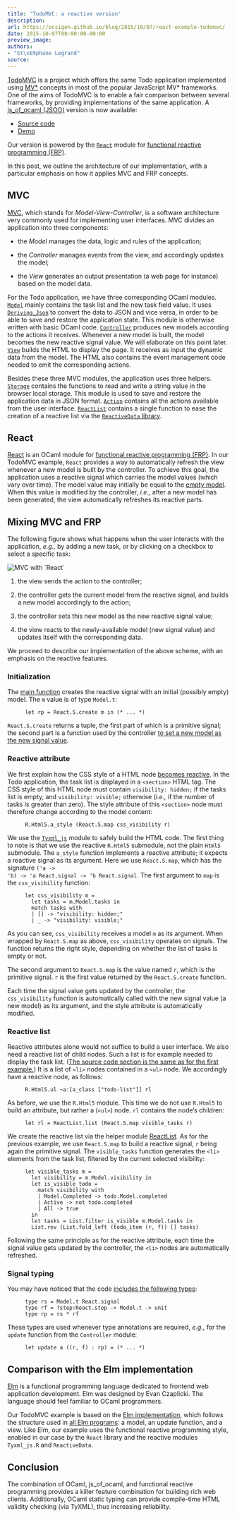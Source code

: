 ```yaml
---
title: 'TodoMVC: a reactive version'
description:
url: https://ocsigen.github.io/blog/2015/10/07/react-example-todomvc/
date: 2015-10-07T00:00:00-00:00
preview_image:
authors:
- "St\xE9phane Legrand"
source:
---
```


<p><a href="http://todomvc.com/">TodoMVC</a> is a project which offers the same Todo
application implemented using <a href="https://en.wikipedia.org/wiki/Model-view-controller">MV*</a> concepts in most of the
popular JavaScript MV* frameworks. One of the aims of TodoMVC is to
enable a fair comparison between several frameworks, by providing
implementations of the same application. A <a href="http://ocsigen.org/js_of_ocaml/">js_of_ocaml (JSOO)</a>
version is now available:</p>

<ul>
  <li><a href="https://github.com/slegrand45/examples_ocsigen/tree/master/jsoo/todomvc-react">Source code</a></li>
  <li><a href="http://slegrand45.github.io/examples_ocsigen.site/jsoo/todomvc-react/">Demo</a></li>
</ul>

<p>Our version is powered by the <a href="http://erratique.ch/software/react"><code class="language-plaintext highlighter-rouge">React</code></a> module for <a href="https://en.wikipedia.org/wiki/Functional_reactive_programming">functional
reactive programming (FRP)</a>.</p>

<p>In this post, we outline the architecture of our implementation, with
a particular emphasis on how it applies MVC and FRP concepts.</p>

<h2>MVC</h2>

<p><a href="https://en.wikipedia.org/wiki/Model-view-controller">MVC</a>, which stands for <em>Model-View-Controller</em>, is a software
architecture very commonly used for implementing user interfaces. MVC
divides an application into three components:</p>

<ul>
  <li>
    <p>the <em>Model</em> manages the data, logic and rules of the application;</p>
  </li>
  <li>
    <p>the <em>Controller</em> manages events from the view, and accordingly
updates the model;</p>
  </li>
  <li>
    <p>the <em>View</em> generates an output presentation (a web page for
instance) based on the model data.</p>
  </li>
</ul>

<p>For the Todo application, we have three corresponding OCaml
modules. <a href="https://github.com/slegrand45/examples_ocsigen/blob/d6766d404a449d0b1d36ad3cd916b0c444390a19/jsoo/todomvc-react/todomvc.ml#L38"><code class="language-plaintext highlighter-rouge">Model</code></a> mainly contains the task list and the new
task field value. It uses <a href="https://ocsigen.org/js_of_ocaml/api/Deriving_Json"><code class="language-plaintext highlighter-rouge">Deriving_Json</code></a> to convert
the data to JSON and vice versa, in order to be able to save and
restore the application state. This module is otherwise written with
basic OCaml code. <a href="https://github.com/slegrand45/examples_ocsigen/blob/d6766d404a449d0b1d36ad3cd916b0c444390a19/jsoo/todomvc-react/todomvc.ml#L111"><code class="language-plaintext highlighter-rouge">Controller</code></a> produces new models
according to the actions it receives. Whenever a new model is built,
the model becomes the new reactive signal value. We will elaborate on
this point later. <a href="https://github.com/slegrand45/examples_ocsigen/blob/d6766d404a449d0b1d36ad3cd916b0c444390a19/jsoo/todomvc-react/todomvc.ml#L175"><code class="language-plaintext highlighter-rouge">View</code></a> builds the HTML to display the
page. It receives as input the dynamic data from the model. The HTML
also contains the event management code needed to emit the
corresponding actions.</p>

<p>Besides these three MVC modules, the application uses three
helpers. <a href="https://github.com/slegrand45/examples_ocsigen/blob/d6766d404a449d0b1d36ad3cd916b0c444390a19/jsoo/todomvc-react/todomvc.ml#L14"><code class="language-plaintext highlighter-rouge">Storage</code></a>
contains the functions to read and write a string value in the browser
local storage. This module is used to save and restore the application
data in JSON
format. <a href="https://github.com/slegrand45/examples_ocsigen/blob/d6766d404a449d0b1d36ad3cd916b0c444390a19/jsoo/todomvc-react/todomvc.ml#L94"><code class="language-plaintext highlighter-rouge">Action</code></a>
contains all the actions available from the user
interface. <a href="https://github.com/slegrand45/examples_ocsigen/blob/d6766d404a449d0b1d36ad3cd916b0c444390a19/jsoo/todomvc-react/todomvc.ml#L3"><code class="language-plaintext highlighter-rouge">ReactList</code></a>
contains a single function to ease the creation of a reactive list via
the <a href="https://github.com/hhugo/reactiveData"><code class="language-plaintext highlighter-rouge">ReactiveData</code> library</a>.</p>

<h2>React</h2>

<p><a href="http://erratique.ch/software/react">React</a> is an OCaml module for <a href="https://en.wikipedia.org/wiki/Functional_reactive_programming">functional reactive programming
(FRP)</a>. In our TodoMVC example, <code class="language-plaintext highlighter-rouge">React</code> provides a way to
automatically refresh the view whenever a new model is built by the
controller. To achieve this goal, the application uses a reactive
signal which carries the model values (which vary over time). The
model value may initially be equal to the <a href="https://github.com/slegrand45/examples_ocsigen/blob/d6766d404a449d0b1d36ad3cd916b0c444390a19/jsoo/todomvc-react/todomvc.ml#L60-L65">empty model</a>. When
this value is modified by the controller, <em>i.e.,</em> after a new model
has been generated, the view automatically refreshes its reactive
parts.</p>

<h2>Mixing MVC and FRP</h2>

<p>The following figure shows what happens when the user interacts with
the application, <em>e.g.,</em> by adding a new task, or by clicking on a
checkbox to select a specific task:</p>

<p><img src="https://ocsigen.org/img/posts/2015/react-example-todomvc-steps.png" alt="MVC with `React`"></p>

<ol>
  <li>
    <p>the view sends the action to the controller;</p>
  </li>
  <li>
    <p>the controller gets the current model from the reactive signal, and
builds a new model accordingly to the action;</p>
  </li>
  <li>
    <p>the controller sets this new model as the new reactive signal
value;</p>
  </li>
  <li>
    <p>the view reacts to the newly-available model (new signal value) and
updates itself with the corresponding data.</p>
  </li>
</ol>

<p>We proceed to describe our implementation of the above scheme, with an
emphasis on the reactive features.</p>

<h3>Initialization</h3>

<p>The <a href="https://github.com/slegrand45/examples_ocsigen/blob/d6766d404a449d0b1d36ad3cd916b0c444390a19/jsoo/todomvc-react/todomvc.ml#L393">main function</a> creates the reactive signal with an initial
(possibly empty) model. The <code class="language-plaintext highlighter-rouge">m</code> value is of type <code class="language-plaintext highlighter-rouge">Model.t</code>:</p>

<figure class="highlight"><pre><code class="language-ocaml" data-lang="ocaml"><span class="k">let</span> <span class="n">rp</span> <span class="o">=</span> <span class="nn">React</span><span class="p">.</span><span class="nn">S</span><span class="p">.</span><span class="n">create</span> <span class="n">m</span> <span class="k">in</span> <span class="c">(* ... *)</span></code></pre></figure>

<p><code class="language-plaintext highlighter-rouge">React.S.create</code> returns a tuple, the first part of which is a
primitive signal; the second part is a function used by the controller
<a href="https://github.com/slegrand45/examples_ocsigen/blob/d6766d404a449d0b1d36ad3cd916b0c444390a19/jsoo/todomvc-react/todomvc.ml#L170">to set a new model as the new signal value</a>.</p>

<h3>Reactive attribute</h3>

<p>We first explain how the CSS style of a HTML node <a href="https://github.com/slegrand45/examples_ocsigen/blob/d6766d404a449d0b1d36ad3cd916b0c444390a19/jsoo/todomvc-react/todomvc.ml#L267-L299">becomes
reactive</a>. In the Todo application, the task list is
displayed in a <code class="language-plaintext highlighter-rouge">&lt;section&gt;</code> HTML tag. The CSS style of this HTML node
must contain <code class="language-plaintext highlighter-rouge">visibility: hidden;</code> if the tasks list is empty, and
<code class="language-plaintext highlighter-rouge">visibility: visible;</code> otherwise (<em>i.e.,</em> if the number of tasks is
greater than zero). The style attribute of this <code class="language-plaintext highlighter-rouge">&lt;section&gt;</code> node must
therefore change according to the model content:</p>

<figure class="highlight"><pre><code class="language-ocaml" data-lang="ocaml"><span class="nn">R</span><span class="p">.</span><span class="nn">Html5</span><span class="p">.</span><span class="n">a_style</span> <span class="p">(</span><span class="nn">React</span><span class="p">.</span><span class="nn">S</span><span class="p">.</span><span class="n">map</span> <span class="n">css_visibility</span> <span class="n">r</span><span class="p">)</span></code></pre></figure>

<p>We use the <a href="https://ocsigen.org/js_of_ocaml/api/Tyxml_js"><code class="language-plaintext highlighter-rouge">Tyxml_js</code></a> module to safely build the HTML
code. The first thing to note is that we use the reactive <code class="language-plaintext highlighter-rouge">R.Html5</code>
submodule, not the plain <code class="language-plaintext highlighter-rouge">Html5</code> submodule. The <code class="language-plaintext highlighter-rouge">a_style</code> function
implements a reactive attribute; it expects a reactive signal as its
argument. Here we use <code class="language-plaintext highlighter-rouge">React.S.map</code>, which has the signature <code class="language-plaintext highlighter-rouge">('a -&gt;
'b) -&gt; 'a React.signal -&gt; 'b React.signal</code>. The first argument to
<code class="language-plaintext highlighter-rouge">map</code> is the <code class="language-plaintext highlighter-rouge">css_visibility</code> function:</p>

<figure class="highlight"><pre><code class="language-ocaml" data-lang="ocaml"><span class="k">let</span> <span class="n">css_visibility</span> <span class="n">m</span> <span class="o">=</span>
  <span class="k">let</span> <span class="n">tasks</span> <span class="o">=</span> <span class="n">m</span><span class="o">.</span><span class="nn">Model</span><span class="p">.</span><span class="n">tasks</span> <span class="k">in</span>
  <span class="k">match</span> <span class="n">tasks</span> <span class="k">with</span>
  <span class="o">|</span> <span class="bp">[]</span> <span class="o">-&gt;</span> <span class="s2">"visibility: hidden;"</span>
  <span class="o">|</span> <span class="n">_</span> <span class="o">-&gt;</span> <span class="s2">"visibility: visible;"</span></code></pre></figure>

<p>As you can see, <code class="language-plaintext highlighter-rouge">css_visibility</code> receives a model <code class="language-plaintext highlighter-rouge">m</code> as its
argument. When wrapped by <code class="language-plaintext highlighter-rouge">React.S.map</code> as above, <code class="language-plaintext highlighter-rouge">css_visibility</code>
operates on signals. The function returns the right style, depending
on whether the list of tasks is empty or not.</p>

<p>The second argument to <code class="language-plaintext highlighter-rouge">React.S.map</code> is the value named <code class="language-plaintext highlighter-rouge">r</code>, which is
the primitive signal. <code class="language-plaintext highlighter-rouge">r</code> is the first value returned by the
<code class="language-plaintext highlighter-rouge">React.S.create</code> function.</p>

<p>Each time the signal value gets updated by the controller, the
<code class="language-plaintext highlighter-rouge">css_visibility</code> function is automatically called with the new signal
value (a new model) as its argument, and the style attribute is
automatically modified.</p>

<h3>Reactive list</h3>

<p>Reactive attributes alone would not suffice to build a user
interface. We also need a reactive list of child nodes. Such a list is
for example needed to display the task list. (<a href="https://github.com/slegrand45/examples_ocsigen/blob/d6766d404a449d0b1d36ad3cd916b0c444390a19/jsoo/todomvc-react/todomvc.ml#L267-L299">The source code section
is the same as for the first
example.</a>) It
is a list of <code class="language-plaintext highlighter-rouge">&lt;li&gt;</code> nodes contained in a <code class="language-plaintext highlighter-rouge">&lt;ul&gt;</code> node. We accordingly
have a reactive node, as follows:</p>

<figure class="highlight"><pre><code class="language-ocaml" data-lang="ocaml"><span class="nn">R</span><span class="p">.</span><span class="nn">Html5</span><span class="p">.</span><span class="n">ul</span> <span class="o">~</span><span class="n">a</span><span class="o">:</span><span class="p">[</span><span class="n">a_class</span> <span class="p">[</span><span class="s2">"todo-list"</span><span class="p">]]</span> <span class="n">rl</span></code></pre></figure>

<p>As before, we use the <code class="language-plaintext highlighter-rouge">R.Html5</code> module. This time we do not use
<code class="language-plaintext highlighter-rouge">R.Html5</code> to build an attribute, but rather a (<code class="language-plaintext highlighter-rouge">&lt;ul&gt;</code>) node. <code class="language-plaintext highlighter-rouge">rl</code>
contains the node’s children:</p>

<figure class="highlight"><pre><code class="language-ocaml" data-lang="ocaml"><span class="k">let</span> <span class="n">rl</span> <span class="o">=</span> <span class="nn">ReactList</span><span class="p">.</span><span class="n">list</span> <span class="p">(</span><span class="nn">React</span><span class="p">.</span><span class="nn">S</span><span class="p">.</span><span class="n">map</span> <span class="n">visible_tasks</span> <span class="n">r</span><span class="p">)</span></code></pre></figure>

<p>We create the reactive list via the helper module
<a href="https://github.com/slegrand45/examples_ocsigen/blob/d6766d404a449d0b1d36ad3cd916b0c444390a19/jsoo/todomvc-react/todomvc.ml#L3">ReactList</a>. As for the previous example, we use
<code class="language-plaintext highlighter-rouge">React.S.map</code> to build a reactive signal, <code class="language-plaintext highlighter-rouge">r</code> being again the
primitive signal. The <code class="language-plaintext highlighter-rouge">visible_tasks</code> function generates the <code class="language-plaintext highlighter-rouge">&lt;li&gt;</code>
elements from the task list, filtered by the current selected
visibility:</p>

<figure class="highlight"><pre><code class="language-ocaml" data-lang="ocaml"><span class="k">let</span> <span class="n">visible_tasks</span> <span class="n">m</span> <span class="o">=</span>
  <span class="k">let</span> <span class="n">visibility</span> <span class="o">=</span> <span class="n">m</span><span class="o">.</span><span class="nn">Model</span><span class="p">.</span><span class="n">visibility</span> <span class="k">in</span>
  <span class="k">let</span> <span class="n">is_visible</span> <span class="n">todo</span> <span class="o">=</span>
    <span class="k">match</span> <span class="n">visibility</span> <span class="k">with</span>
    <span class="o">|</span> <span class="nn">Model</span><span class="p">.</span><span class="nc">Completed</span> <span class="o">-&gt;</span> <span class="n">todo</span><span class="o">.</span><span class="nn">Model</span><span class="p">.</span><span class="n">completed</span>
    <span class="o">|</span> <span class="nc">Active</span> <span class="o">-&gt;</span> <span class="n">not</span> <span class="n">todo</span><span class="o">.</span><span class="n">completed</span>
    <span class="o">|</span> <span class="nc">All</span> <span class="o">-&gt;</span> <span class="bp">true</span>
  <span class="k">in</span>
  <span class="k">let</span> <span class="n">tasks</span> <span class="o">=</span> <span class="nn">List</span><span class="p">.</span><span class="n">filter</span> <span class="n">is_visible</span> <span class="n">m</span><span class="o">.</span><span class="nn">Model</span><span class="p">.</span><span class="n">tasks</span> <span class="k">in</span>
  <span class="nn">List</span><span class="p">.</span><span class="n">rev</span> <span class="p">(</span><span class="nn">List</span><span class="p">.</span><span class="n">fold_left</span> <span class="p">(</span><span class="n">todo_item</span> <span class="p">(</span><span class="n">r</span><span class="o">,</span> <span class="n">f</span><span class="p">))</span> <span class="bp">[]</span> <span class="n">tasks</span><span class="p">)</span></code></pre></figure>

<p>Following the same principle as for the reactive attribute, each time
the signal value gets updated by the controller, the <code class="language-plaintext highlighter-rouge">&lt;li&gt;</code> nodes are
automatically refreshed.</p>

<h3>Signal typing</h3>

<p>You may have noticed that the code <a href="https://github.com/slegrand45/examples_ocsigen/blob/d6766d404a449d0b1d36ad3cd916b0c444390a19/jsoo/todomvc-react/todomvc.ml#L89-L91">includes the following
types</a>:</p>

<figure class="highlight"><pre><code class="language-ocaml" data-lang="ocaml"><span class="k">type</span> <span class="n">rs</span> <span class="o">=</span> <span class="nn">Model</span><span class="p">.</span><span class="n">t</span> <span class="nn">React</span><span class="p">.</span><span class="n">signal</span>
<span class="k">type</span> <span class="n">rf</span> <span class="o">=</span> <span class="o">?</span><span class="n">step</span><span class="o">:</span><span class="nn">React</span><span class="p">.</span><span class="n">step</span> <span class="o">-&gt;</span> <span class="nn">Model</span><span class="p">.</span><span class="n">t</span> <span class="o">-&gt;</span> <span class="kt">unit</span>
<span class="k">type</span> <span class="n">rp</span> <span class="o">=</span> <span class="n">rs</span> <span class="o">*</span> <span class="n">rf</span></code></pre></figure>

<p>These types are used whenever type annotations are required, <em>e.g.,</em>
for the <code class="language-plaintext highlighter-rouge">update</code> function from the <code class="language-plaintext highlighter-rouge">Controller</code> module:</p>

<figure class="highlight"><pre><code class="language-ocaml" data-lang="ocaml"><span class="k">let</span> <span class="n">update</span> <span class="n">a</span> <span class="p">((</span><span class="n">r</span><span class="o">,</span> <span class="n">f</span><span class="p">)</span> <span class="o">:</span> <span class="n">rp</span><span class="p">)</span> <span class="o">=</span> <span class="c">(* ... *)</span></code></pre></figure>

<h2>Comparison with the Elm implementation</h2>

<p><a href="http://elm-lang.org/">Elm</a> is a functional programming language
dedicated to frontend web application development. Elm was designed by
Evan Czaplicki. The language should feel familiar to OCaml
programmers.</p>

<p>Our TodoMVC example is based on the <a href="https://github.com/evancz/elm-todomvc">Elm
implementation</a>, which follows
the structure used in <a href="https://github.com/evancz/elm-architecture-tutorial/">all Elm
programs</a>: a
model, an update function, and a view. Like Elm, our example uses the
functional reactive programming style, enabled in our case by the
<code class="language-plaintext highlighter-rouge">React</code> library and the reactive modules <code class="language-plaintext highlighter-rouge">Tyxml_js.R</code> and
<code class="language-plaintext highlighter-rouge">ReactiveData</code>.</p>

<h2>Conclusion</h2>

<p>The combination of OCaml, js_of_ocaml, and functional reactive
programming provides a killer feature combination for building rich
web clients. Additionally, OCaml static typing can provide
compile-time HTML validity checking (via TyXML), thus increasing
reliability.</p>


